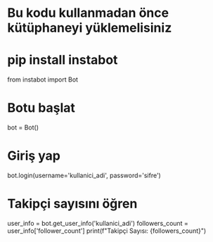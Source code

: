 # Bu kodu kullanmadan önce kütüphaneyi yüklemelisiniz
# pip install instabot

from instabot import Bot

# Botu başlat
bot = Bot()

# Giriş yap
bot.login(username='kullanici_adi', password='sifre')

# Takipçi sayısını öğren
user_info = bot.get_user_info('kullanici_adi')
followers_count = user_info['follower_count']
print(f"Takipçi Sayısı: {followers_count}")
